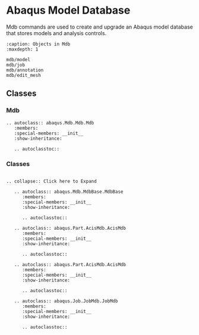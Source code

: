 # Abaqus Model Database

Mdb commands are used to create and upgrade an Abaqus model database that stores models and analysis controls.

```{toctree}
:caption: Objects in Mdb
:maxdepth: 1

mdb/model
mdb/job
mdb/annotation
mdb/edit_mesh
```

## Classes

### Mdb

```{eval-rst}
.. autoclass:: abaqus.Mdb.Mdb.Mdb
   :members:
   :special-members: __init__
   :show-inheritance:

   .. autoclasstoc::
```

### Classes

```{eval-rst}

.. collapse:: Click here to Expand

   .. autoclass:: abaqus.Mdb.MdbBase.MdbBase
      :members:
      :special-members: __init__
      :show-inheritance:

      .. autoclasstoc::

   .. autoclass:: abaqus.Part.AcisMdb.AcisMdb
      :members:
      :special-members: __init__
      :show-inheritance:

      .. autoclasstoc::

   .. autoclass:: abaqus.Part.AcisMdb.AcisMdb
      :members:
      :special-members: __init__
      :show-inheritance:

      .. autoclasstoc::

   .. autoclass:: abaqus.Job.JobMdb.JobMdb
      :members:
      :special-members: __init__
      :show-inheritance:

      .. autoclasstoc::
```
